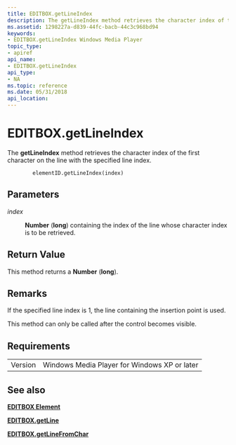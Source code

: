 ```yaml
---
title: EDITBOX.getLineIndex
description: The getLineIndex method retrieves the character index of the first character on the line with the specified line index.
ms.assetid: 1298227a-d839-44fc-bacb-44c3c968bd94
keywords:
- EDITBOX.getLineIndex Windows Media Player
topic_type:
- apiref
api_name:
- EDITBOX.getLineIndex
api_type:
- NA
ms.topic: reference
ms.date: 05/31/2018
api_location: 
---
```


# EDITBOX.getLineIndex

The **getLineIndex** method retrieves the character index of the first character on the line with the specified line index.

``` syntax
        elementID.getLineIndex(index)
```

## Parameters

<dl> <dt>

<span id="index"></span><span id="INDEX"></span>*index*
</dt> <dd>

**Number** (**long**) containing the index of the line whose character index is to be retrieved.

</dd> </dl>

## Return Value

This method returns a **Number** (**long**).

## Remarks

If the specified line index is  1, the line containing the insertion point is used.

This method can only be called after the control becomes visible.

## Requirements



|                    |                                                         |
|--------------------|---------------------------------------------------------|
| Version<br/> | Windows Media Player for Windows XP or later<br/> |



## See also

<dl> <dt>

[**EDITBOX Element**](editbox-element.md)
</dt> <dt>

[**EDITBOX.getLine**](editbox-getline.md)
</dt> <dt>

[**EDITBOX.getLineFromChar**](editbox-getlinefromchar.md)
</dt> </dl>

 

 






